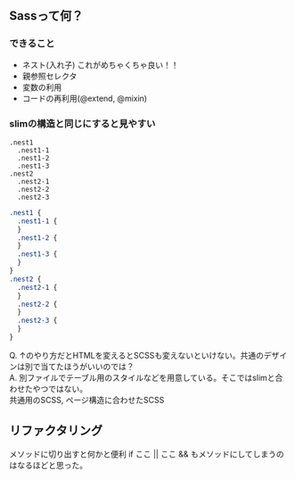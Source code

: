 ## Sassって何？

### できること
- ネスト(入れ子)  これがめちゃくちゃ良い！！
- 親参照セレクタ
- 変数の利用
- コードの再利用(@extend, @mixin)

### slimの構造と同じにすると見やすい

```slim
.nest1
  .nest1-1
  .nest1-2
  .nest1-3
.nest2
  .nest2-1
  .nest2-2
  .nest2-3
```

```scss
.nest1 {
  .nest1-1 {
  }
  .nest1-2 {
  }
  .nest1-3 {
  }   
}
.nest2 {
  .nest2-1 {
  }
  .nest2-2 {
  }
  .nest2-3 {
  }   
}
```

Q. ↑のやり方だとHTMLを変えるとSCSSも変えないといけない。共通のデザインは別で当てたほうがいいのでは？  
A. 別ファイルでテーブル用のスタイルなどを用意している。そこではslimと合わせたやつではない。  
共通用のSCSS, ページ構造に合わせたSCSS


## リファクタリング

メソッドに切り出すと何かと便利
if ここ || ここ && もメソッドにしてしまうのはなるほどと思った。
